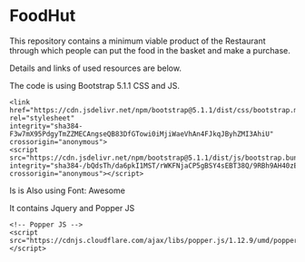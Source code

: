 # FoodHut

This repository contains a minimum viable product of the Restaurant through which people can put the food in the basket and make a purchase.

Details and links of used resources are below.

The code is using Bootstrap 5.1.1 CSS and JS.
<!-- Bootstrap CSS & JS -->
    <link href="https://cdn.jsdelivr.net/npm/bootstrap@5.1.1/dist/css/bootstrap.min.css" rel="stylesheet"
    integrity="sha384-F3w7mX95PdgyTmZZMECAngseQB83DfGTowi0iMjiWaeVhAn4FJkqJByhZMI3AhiU" crossorigin="anonymous">
    <script src="https://cdn.jsdelivr.net/npm/bootstrap@5.1.1/dist/js/bootstrap.bundle.min.js" 
    integrity="sha384-/bQdsTh/da6pkI1MST/rWKFNjaCP5gBSY4sEBT38Q/9RBh9AH40zEOg7Hlq2THRZ" crossorigin="anonymous"></script>

Is is Also using Font: Awesome
    <!-- Font awesone in the web -->
    <link rel="stylesheet" href="https://use.fontawesome.com/releases/v5.7.2/css/all.css">

It contains Jquery and Popper JS
    <!-- jQuery library -->
    <script src="https://ajax.googleapis.com/ajax/libs/jquery/3.2.1/jquery.min.js"></script>

    <!-- Popper JS -->
    <script src="https://cdnjs.cloudflare.com/ajax/libs/popper.js/1.12.9/umd/popper.min.js"></script>
